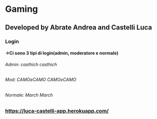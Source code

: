 # Gaming
## Developed by Abrate Andrea and Castelli Luca

### Login
#### ->Ci sono 3 tipi di login(admin, moderatore e normale)
###### Admin: casthich casthich
###### Mod: CAMOeCAMO CAMOeCAMO
###### Normale: March March

### https://luca-castelli-app.herokuapp.com/
